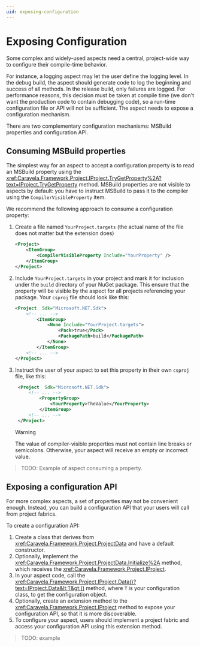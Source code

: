 ```yaml
---
uid: exposing-configuration
---
```


# Exposing Configuration

Some complex and widely-used aspects need a central, project-wide way to configure their compile-time behavior.

For instance, a logging aspect may let the user define the logging level. In the debug build, the aspect should generate code to log the beginning and success of all methods. In the release build, only failures are logged. For performance reasons, this decision must be taken at compile time (we don't want the production code to contain debugging code), so a run-time configuration file or API will not be sufficient. The aspect needs to expose a configuration mechanism.

There are two complementary configuration mechanisms: MSBuild properties and configuration API.

## Consuming MSBuild properties

The simplest way for an aspect to accept a configuration property is to read an MSBuild property using the <xref:Caravela.Framework.Project.IProject.TryGetProperty%2A?text=IProject.TryGetProperty> method. MSBuild properties are not visible to aspects by default: you have to instruct MSBuild to pass it to the compiler using the `CompilerVisibleProperty` item.

We recommend the following approach to consume a configuration property:

1. Create a file named `YourProject.targets` (the actual name of the file does not matter but the extension does) 
 
    ```xml
    <Project>
        <ItemGroup>
            <CompilerVisibleProperty Include="YourProperty" />
        </ItemGroup>
    </Project>
    ```


2. Include `YourProject.targets` in your project and mark it for inclusion under the `build` directory of your NuGet package. This ensure that the property will be visible by the aspect for all projects referencing your package. Your `csproj` file should look like this:

    ```xml
    <Project  Sdk="Microsoft.NET.Sdk">
        <!-- ... -->
            <ItemGroup>
                <None Include="YourProject.targets">
                    <Pack>true</Pack>
                    <PackagePath>build</PackagePath>
                </None>    
            </ItemGroup>
        <!-- ... -->    
    </Project>
    ```

3. Instruct the user of your aspect to set this property in their own `csproj` file, like this:
 
   ```xml
    <Project  Sdk="Microsoft.NET.Sdk">
        <!-- ... -->
            <PropertyGroup>
                <YourProperty>TheValue</YourProperty>    
            </ItemGroup>
        <!-- ... -->    
    </Project>
    ```

    > [!WARNING]
    > The value of compiler-visible properties must not contain line breaks or semicolons. Otherwise, your aspect will receive an empty or incorrect value. 


> TODO: Example of aspect consuming a property.


## Exposing a configuration API

For more complex aspects, a set of properties may not be convenient enough. Instead, you can build a configuration API that your users will call from project fabrics.

To create a configuration API:

1. Create a class that derives from <xref:Caravela.Framework.Project.ProjectData> and have a default constructor. 
2. Optionally, implement the <xref:Caravela.Framework.Project.ProjectData.Initialize%2A> method, which receives the <xref:Caravela.Framework.Project.IProject>. 
3. In your aspect code, call the <xref:Caravela.Framework.Project.IProject.Data()?text=IProject.Data&lt;T&gt;()> method, where `T` is your configuration class, to get the configuration object.
4. Optionally, create an extension method to the <xref:Caravela.Framework.Project.IProject> method to expose your configuration API, so that it is more discoverable.
5. To configure your aspect, users should implement a project fabric and access your configuration API using this extension method.

> TODO: example
